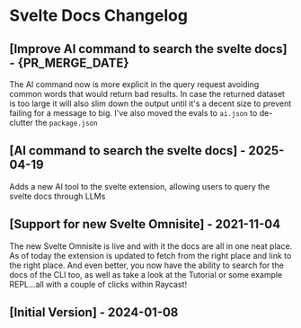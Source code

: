 # Svelte Docs Changelog

## [Improve AI command to search the svelte docs] - {PR_MERGE_DATE}

The AI command now is more explicit in the query request avoiding common words that would return bad results. In case the returned dataset is too large it will also slim down the output until it's a decent size to prevent failing for a message to big. I've also moved the evals to `ai.json` to de-clutter the `package.json`

## [AI command to search the svelte docs] - 2025-04-19

Adds a new AI tool to the svelte extension, allowing users to query the svelte docs through LLMs

## [Support for new Svelte Omnisite] - 2021-11-04

The new Svelte Omnisite is live and with it the docs are all in one neat place. As of today the extension is updated to fetch from the right place and link to the right place. And even better, you now have the ability to search for the docs of the CLI too, as well as take a look at the Tutorial or some example REPL...all with a couple of clicks within Raycast!

## [Initial Version] - 2024-01-08
